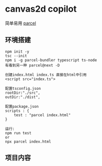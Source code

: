 # canvas2d copilot
简单易用 [parcel](https://github.com/parcel-bundler/parcel)


## 环境搭建
```
npm init -y
tsc --init
npm i -g parcel-bundler typescript ts-node
有看到另一种 parcel@next -D

创建index.html index.ts 直接在html中引用
<script src="index.ts">

配置tsconfig.json
rootDir:"./src",
outDir:"./dist",

配置package.json
scripts : {
    test : "parcel index.html"
}

运行:
npm run test
or
npx parcel index.html
```

## 项目内容


